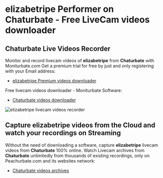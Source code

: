 # elizabetripe Performer on Chaturbate - Free LiveCam videos downloader

## Chaturbate Live Videos Recorder

Monitor and record livecam videos of **elizabetripe** from **Chaturbate** with Moniturbate.com
Get a premium trial for free by just and only registering with your Email address:
* [elizabetripe Premium videos downloader](https://moniturbate.com/request-demo-licence-key.html)

Free livecam videos downloader - Moniturbate Software:
* [Chaturbate videos downloader](https://moniturbate.com/moniturbate-download-software.html)

![elizabetripe livecam videos recorder](https://peachurnet.com/templates/moniturbate-software.png)


## Capture elizabetripe videos from the Cloud and watch your recordings on Streaming

Without the need of downloading a software, capture **elizabetripe** livecam videos from **Chaturbate** 100% online.
Watch Livecam archives from **Chaturbate** unlimitedly from thousands of existing recordings, only on Peachurbate.com and its websites network:
* [Chaturbate videos archives](https://peachurnet.com/)